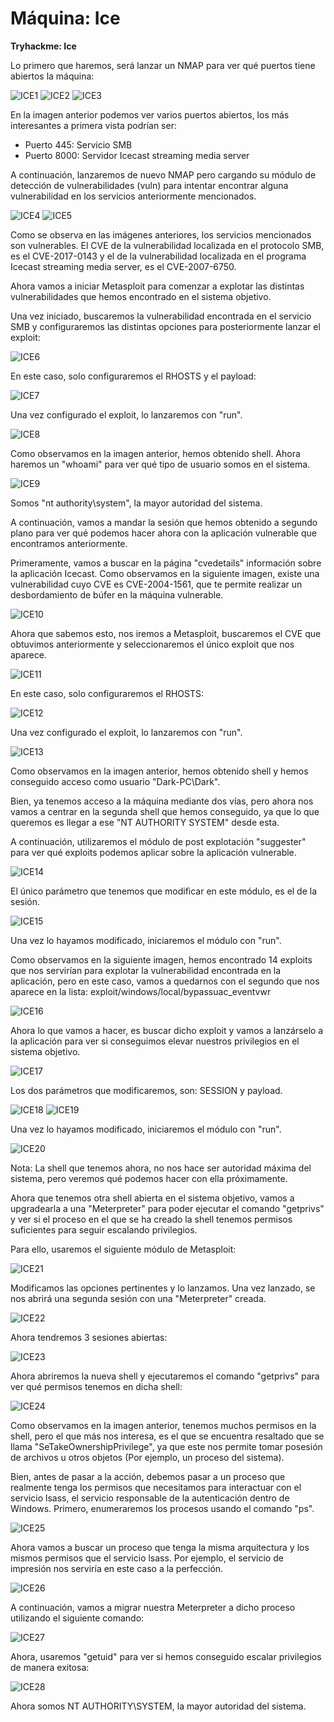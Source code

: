 # Máquina: Ice

**Tryhackme: Ice**

Lo primero que haremos, será lanzar un NMAP para ver qué puertos tiene abiertos la máquina:

![ICE1]()
![ICE2]()
![ICE3]()

En la imagen anterior podemos ver varios puertos abiertos, los más interesantes a primera vista podrían ser:

- Puerto 445: Servicio SMB
- Puerto 8000: Servidor Icecast streaming media server

A continuación, lanzaremos de nuevo NMAP pero cargando su módulo de detección de vulnerabilidades (vuln) para intentar encontrar alguna vulnerabilidad en los servicios anteriormente mencionados.

![ICE4]()
![ICE5]()

Como se observa en las imágenes anteriores, los servicios mencionados son vulnerables. El CVE de la vulnerabilidad localizada en el protocolo SMB, es el CVE-2017-0143 y el de la vulnerabilidad localizada en el programa Icecast streaming media server, es el CVE-2007-6750.

Ahora vamos a iniciar Metasploit para comenzar a explotar las distintas vulnerabilidades que hemos encontrado en el sistema objetivo.

Una vez iniciado, buscaremos la vulnerabilidad encontrada en el servicio SMB y configuraremos las distintas opciones para posteriormente lanzar el exploit:

![ICE6]()

En este caso, solo configuraremos el RHOSTS y el payload:

![ICE7]()

Una vez configurado el exploit, lo lanzaremos con "run".

![ICE8]()

Como observamos en la imagen anterior, hemos obtenido shell. Ahora haremos un "whoami" para ver qué tipo de usuario somos en el sistema.

![ICE9]()

Somos "nt authority\system", la mayor autoridad del sistema.

A continuación, vamos a mandar la sesión que hemos obtenido a segundo plano para ver qué podemos hacer ahora con la aplicación vulnerable que encontramos anteriormente.

Primeramente, vamos a buscar en la página "cvedetails" información sobre la aplicación Icecast. Como observamos en la siguiente imagen, existe una vulnerabilidad cuyo CVE es CVE-2004-1561, que te permite realizar un desbordamiento de búfer en la máquina vulnerable.

![ICE10]()

Ahora que sabemos esto, nos iremos a Metasploit, buscaremos el CVE que obtuvimos anteriormente y seleccionaremos el único exploit que nos aparece.

![ICE11]()

En este caso, solo configuraremos el RHOSTS:

![ICE12]()

Una vez configurado el exploit, lo lanzaremos con "run".

![ICE13]()

Como observamos en la imagen anterior, hemos obtenido shell y hemos conseguido acceso como usuario "Dark-PC\\Dark".

Bien, ya tenemos acceso a la máquina mediante dos vías, pero ahora nos vamos a centrar en la segunda shell que hemos conseguido, ya que lo que queremos es llegar a ese "NT AUTHORITY SYSTEM" desde esta.

A continuación, utilizaremos el módulo de post explotación "suggester" para ver qué exploits podemos aplicar sobre la aplicación vulnerable.

![ICE14]()

El único parámetro que tenemos que modificar en este módulo, es el de la sesión.

![ICE15]()

Una vez lo hayamos modificado, iniciaremos el módulo con "run".

Como observamos en la siguiente imagen, hemos encontrado 14 exploits que nos servirían para explotar la vulnerabilidad encontrada en la aplicación, pero en este caso, vamos a quedarnos con el segundo que nos aparece en la lista: exploit/windows/local/bypassuac_eventvwr

![ICE16]()

Ahora lo que vamos a hacer, es buscar dicho exploit y vamos a lanzárselo a la aplicación para ver si conseguimos elevar nuestros privilegios en el sistema objetivo.

![ICE17]()

Los dos parámetros que modificaremos, son: SESSION y payload.

![ICE18]()
![ICE19]()

Una vez lo hayamos modificado, iniciaremos el módulo con "run".

![ICE20]()

Nota: La shell que tenemos ahora, no nos hace ser autoridad máxima del sistema, pero veremos qué podemos hacer con ella próximamente.

Ahora que tenemos otra shell abierta en el sistema objetivo, vamos a upgradearla a una "Meterpreter" para poder ejecutar el comando "getprivs" y ver si el proceso en el que se ha creado la shell tenemos permisos suficientes para seguir escalando privilegios.

Para ello, usaremos el siguiente módulo de Metasploit:

![ICE21]()

Modificamos las opciones pertinentes y lo lanzamos. Una vez lanzado, se nos abrirá una segunda sesión con una "Meterpreter" creada.

![ICE22]()

Ahora tendremos 3 sesiones abiertas:

![ICE23]()

Ahora abriremos la nueva shell y ejecutaremos el comando "getprivs" para ver qué permisos tenemos en dicha shell:

![ICE24]()

Como observamos en la imagen anterior, tenemos muchos permisos en la shell, pero el que más nos interesa, es el que se encuentra resaltado que se llama "SeTakeOwnershipPrivilege", ya que este nos permite tomar posesión de archivos u otros objetos (Por ejemplo, un proceso del sistema).

Bien, antes de pasar a la acción, debemos pasar a un proceso que realmente tenga los permisos que necesitamos para interactuar con el servicio lsass, el servicio responsable de la autenticación dentro de Windows. Primero, enumeraremos los procesos usando el comando "ps".

![ICE25]()

Ahora vamos a buscar un proceso que tenga la misma arquitectura y los mismos permisos que el servicio lsass. Por ejemplo, el servicio de impresión nos serviría en este caso a la perfección.

![ICE26]()

A continuación, vamos a migrar nuestra Meterpreter a dicho proceso utilizando el siguiente comando:

![ICE27]()

Ahora, usaremos "getuid" para ver si hemos conseguido escalar privilegios de manera exitosa:

![ICE28]()

Ahora somos NT AUTHORITY\SYSTEM, la mayor autoridad del sistema.
